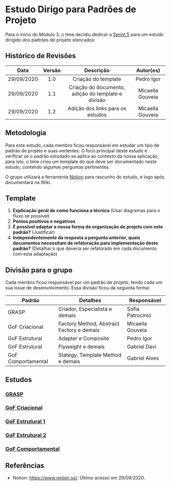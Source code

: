 # Estudo Dirigo para Padrões de Projeto

Para o início do Módulo 3, o time decidiu dedicar a [Sprint 5](Sprints/planning/sprint5.md) para um estudo dirigido dos padrões de projeto elencados.

## Histórico de Revisões

| Data | Versão | Descrição | Autor(es) |
|:----:|:------:|:---------:|:---------:|
| 29/09/2020 | 1.0 | Criação do template | Pedro Igor |
| 29/09/2020 | 1.1 | Criação do documento, adição do template e divisão | Micaella Gouveia |
| 29/09/2020 | 1.2 | Adição dos links para os estudos | Micaella Gouveia |

## Metodologia
Para este estudo, cada membro ficou responsável em estudar um tipo de padrão de projeto e suas vertentes. O foco principal deste estudo é verificar se o padrão estudado se aplica ao contexto da nossa aplicação, para isto, o time criou um template do que deve ser documentado neste estudo, contendo algumas perguntas pertinentes.

O grupo utilizará a ferramenta [Notion](https://www.notion.so/) para rascunho do estudo, e logo após documentará na Wiki.

## Template

1. **Explicação geral de como funciona a técnica** (Usar diagramas para o fluxo se possível)
2. **Pontos positivos e negativos**
3. **É possível adaptar a nossa forma de organização de projeto com este padrão?** (Justificar)
4. **Independentemente da resposta a pergunta anterior, quais documentos necessitam de refatoração para implementação deste padrão?** (Detalhar o que deveria ser refatorado em cada documento com esta adaptação)

## Divisão para o grupo
Cada membro ficou responsável por um padrão de projeto, tendo cada um sua issue de desenvolvimento. Essa divisão ficou da seguinta forma:

| Padrão | Detalhes | Responsável |
|--------|----------|-------------|
| GRASP | Criador, Especialista e demais | Sofia Patrocínio |
| GoF Criacional | Factory Method, Abstract Factory e demais | Micaella Gouveia |
| GoF Estrutural | Adapter e Composite | Pedro Igor |
| GoF Estrutural | Flyweight e demais | Gabriel Davi |
| GoF Comportamental | Stategy, Template Method e demais | Gabriel Alves |

## Estudos

### [GRASP](Project/Estudos/GRASP.md)
### [GoF Criacional](Project/Estudos/criacional.md)
### [GoF Estrutural 1](Project/Estudos/estrutural1.md)
### [GoF Estrutural 2](Project/Estudos/estrutural2.md)
### [GoF Comportamental](Project/Estudos/comportamental.md)

## Referências
* Notion: <https://www.notion.so/>. Último acesso em 29/09/2020.

